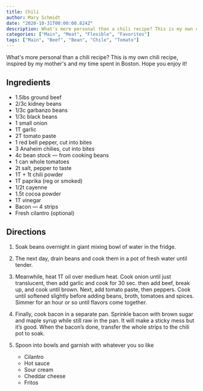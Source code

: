 ```yaml
---
title: Chili
author: Mary Schmidt
date: "2020-10-31T00:00:00.824Z"
description: What's more personal than a chili recipe? This is my own chili recipe, inspired by my mother's and my time spent in Boston. Hope you enjoy it!
categories: ["Main", "Meat", "Flexible", "Favorites"]
tags: ["Main", "Beef", "Bean", "Chile", "Tomato"]
---
```


What's more personal than a chili recipe? This is my own chili recipe, inspired by my mother's and my time spent in Boston. Hope you enjoy it!

## Ingredients

- 1.5lbs ground beef
- 2/3c kidney beans
- 1/3c garbanzo beans
- 1/3c black beans
- 1 small onion
- 1T garlic
- 2T tomato paste 
- 1 red bell pepper, cut into bites 
- 3 Anaheim chilies, cut into bites
- 4c bean stock — from cooking beans
- 1 can whole tomatoes
- 2t salt, pepper to taste
- 1T + 1t chili powder
- 1T paprika (reg or smoked)
- 1/2t cayenne
- 1.5t cocoa powder
- 1T vinegar
- Bacon — 4 strips
- Fresh cilantro (optional)

## Directions

1. Soak beans overnight in giant mixing bowl of water in the fridge.

2. The next day, drain beans and cook them in a pot of fresh water until tender.

3. Meanwhile, heat 1T oil over medium heat. Cook onion until just translucent, then add garlic and cook for 30 sec. then add beef, break up, and cook until brown. Next, add tomato paste, then peppers. Cook until softened slightly before adding beans, broth, tomatoes and spices. Simmer for an hour or so until flavors come together. 

4. Finally, cook bacon in a separate pan. Sprinkle bacon with brown sugar and maple syrup while still raw in the pan. It will make a sticky mess but it’s good. When the bacon’s done, transfer the whole strips to the chili pot to soak.

5. Spoon into bowls and garnish with whatever you so like 

    - Cilantro
    - Hot sauce
    - Sour cream
    - Cheddar cheese
    - Fritos